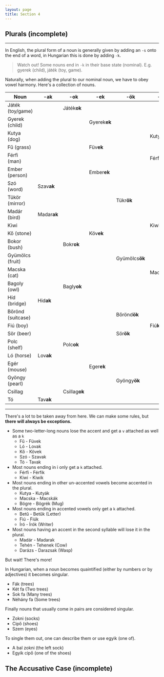 ```yaml
---
layout: page
title: Section 4
---
```


## Plurals (incomplete)
---

In English, the plural form of a noun is generally given by adding an `-s` onto the end of a word, in Hungarian 
this is done by adding `-k`.

> Watch out! Some nouns end in `-k` in their base state (nominal). E.g. gyerek (child), játék (toy, game).

Naturally, when adding the plural to our nominal noun, we have to obey vowel harmony. Here's a collection of nouns.

| Noun                | -ak         | -ok           | -ek          | -ök            | -k          |
|---------------------|-------------|---------------|--------------|----------------|-------------|
| Játék (toy/game)    |             | Játék**ok**   |              |                |             |
| Gyerek (child)      |             |               | Gyerek**ek** |                |             |
| Kutya (dog)         |             |               |              |                | Kuty**ák**  |
| Fű  (grass)         |             |               | Füv**ek**    |                |             |
| Férfi (man)         |             |               |              |                | Férfi**k**  |
| Ember (person)      |             |               | Ember**ek**  |                |             |
| Szó (word)          | Szav**ak**  |               |              |                |             |
| Tükör (mirror)      |             |               |              | Tükr**ök**     |             |
| Madár (bird)        | Madar**ak** |               |              |                |             |
| Kiwi                |             |               |              |                | Kiwi**k**   |
| Kő (stone)          |             |               | Köv**ek**    |                |             |
| Bokor (bush)        |             | Bokr**ok**    |              |                |             |
| Gyümölcs (fruit)    |             |               |              | Gyümölcs**ök** |             |
| Macska (cat)        |             |               |              |                | Macsk**ák** |
| Bagoly (owl)        |             | Bagly**ok**   |              |                |             |
| Híd (bridge)        | Hid**ak**   |               |              |                |             |
| Bőrönd (suitcase)   |             |               |              | Bőrönd**ök**   |             |
| Fiú (boy)           |             |               |              |                | Fiú**k**    |
| Sör (beer)          |             |               |              | Sör**ök**      |             |
| Polc (shelf)        |             | Polc**ok**    |              |                |             |
| Ló (horse)          | Lov**ak**   |               |              |                |             |
| Egér (mouse)        |             |               | Eger**ek**   |                |             |
| Gyöngy (pearl)      |             |               |              | Gyöngy**ök**   |             |
| Csillag             |             | Csillag**ok** |              |                |             |
| Tó                  | Tav**ak**   |               |              |                |             |

---
There's a lot to be taken away from here. We can make some rules, but **there will always be exceptions.**

* Some two-letter-long nouns lose the accent and get a `v` attached as well as a `k`
  * Fű - Füvek
  * Ló - Lovak
  * Kő - Kövek
  * Szó - Szavak
  * Tó - Tavak
* Most nouns ending in i only get a `k` attached.
  * Férfi - Férfik
  * Kiwi - Kiwik
* Most nouns ending in other un-accented vowels become accented in the plural.
  * Kutya - Kutyák
  * Macska - Macskák
  * Bögre - Bögrék (Mug)
* Most nouns ending in accented vowels only get a `k` attached.
  * Betű - Betűk (Letter)
  * Fiú - Fiúk
  * Író - Írók (Writer)
* Most nouns having an accent in the second syllable will lose it in the plural.
  * Madár - Madarak
  * Tehén - Tehenek (Cow)
  * Darázs - Darazsak (Wasp)

But wait! There's more!

In Hungarian, when a noun becomes quaintified (either by numbers or by adjectives) it becomes singular.

* Fák (trees)
* Két fa (Two trees)
* Sok fa (Many trees)
* Néhány fa (Some trees)

Finally nouns that usually come in pairs are considered singular.

* Zokni (socks)
* Cipő (shoes)
* Szem (eyes)

To single them out, one can describe them or use egyik (one of).

* A bal zokni (the left sock)
* Egyik cipő (one of the shoes)

## The Accusative Case (incomplete)
